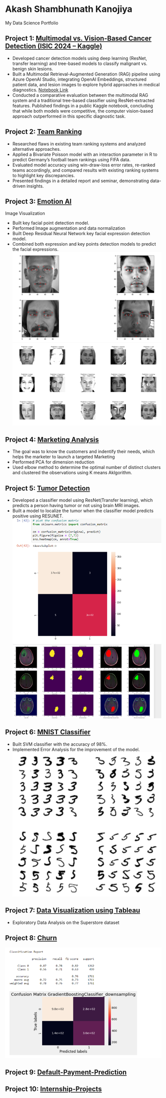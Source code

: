 # Akash Shambhunath Kanojiya
My Data Science Portfolio


## Project 1: [Multimodal vs. Vision-Based Cancer Detection (ISIC 2024 – Kaggle)](https://www.kaggle.com/code/akashkanojiya/cancer-prediction-isic-2024)

- Developed cancer detection models using deep learning (ResNet, transfer learning) and tree-based models to classify malignant vs. benign skin lesions.
- Built a Multimodal Retrieval-Augmented Generation (RAG) pipeline using Azure OpenAI Studio, integrating OpenAI Embeddings, structured patient data, and lesion images to explore hybrid approaches in medical diagnostics. [Notebook Link](https://github.com/Kasha-13/multimodal_rag_cancer_detection_01)
- Conducted a comparative evaluation between the multimodal RAG system and a traditional tree-based classifier using ResNet-extracted features. Published findings in a public Kaggle notebook, concluding that while both models were competitive, the computer vision-based approach outperformed in this specific diagnostic task.



## Project 2: [Team Ranking](https://github.com/Kasha-13/Team_Ranking.git)

- Researched flaws in existing team ranking systems and analyzed alternative approaches.
- Applied a Bivariate Poisson model with an interaction parameter in R to predict Germany’s football team rankings using FIFA data.
- Evaluated model accuracy using win-draw-loss error rates, re-ranked teams accordingly, and compared results with existing ranking systems to highlight key discrepancies.
- Presented findings in a detailed report and seminar, demonstrating data-driven insights.


## Project 3: [Emotion AI](https://github.com/Kasha-13/AI-Emotion)                                                                             
Image Visualization 
- Built key facial point detection model.
- Performed Image augmentation and data normalization
- Built Deep Residual Neural Network key facial expression detection model.
- Combined both expression and key points detection models to predict the facial expressions.
![](/images/facial_key%20points.PNG)
![](/images/emotion.PNG)


## Project 4: [Marketing Analysis](https://github.com/Kasha-13/Marketing-AI)
-	The goal was to know the customers and indentify  their needs, which helps the marketer to launch a targeted Marketing
-	Performed PCA for dimension reduction
-	Used  elbow method to determine the optimal number of distinct clusters and clustered the observations using K means Aklgorithm.


## Project 5: [Tumor Detection](https://github.com/Kasha-13/Tumor_detection)
- Developed a classifier model using ResNet(Transfer learning), which predicts a person having tumor or not using brain MRI images.
- Built a model to localize the tumor when the classifier model predicts positive using RESUNET. 
![](/images/health_1.PNG)
![](/images/Health_2.PNG)


## Project 6: [MNIST Classifier](https://github.com/Kasha-13/MNIST)
- Built SVM classifier with the accuracy of 98%.
- Implemented Error Analysis for the improvement of the model.
![](/images/mnist.PNG)


## Project 7: [Data Visualization using Tableau](https://public.tableau.com/profile/akash4773#!/vizhome/ProfitorLoss_16155416805000/Story1?publish=yes)
- Exploratory Data Analysis on the Superstore dataset


## Project 8: [Churn](https://github.com/Kasha-13/Churn)
![](/images/git.PNG)


## Project 9: [Default-Payment-Prediction](https://github.com/Kasha-13/Default-Payment-Prediction) 


## Project 10: [Internship-Projects](https://github.com/Kasha-13/Internship_tools)
